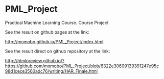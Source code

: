 PML_Project
===========

Practical Machine Learning Course. Course Project

See the result on github pages at the link:

http://momobo.github.io/PML_Project/index.html

See the result direct on github repository at the link:

http://htmlpreview.github.io/?https://github.com/momobo/PML_Project/blob/6322e30609139391247e95c98d1cece3560adc76/writing/HAR_Finale.html
